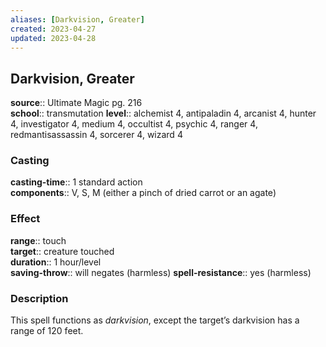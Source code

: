 ```yaml
---
aliases: [Darkvision, Greater]
created: 2023-04-27
updated: 2023-04-28
---
```


## Darkvision, Greater

**source**:: Ultimate Magic pg. 216  
**school**:: transmutation
**level**:: alchemist 4, antipaladin 4, arcanist 4, hunter 4, investigator 4, medium 4, occultist 4, psychic 4, ranger 4, redmantisassassin 4, sorcerer 4, wizard 4

### Casting

**casting-time**:: 1 standard action  
**components**:: V, S, M (either a pinch of dried carrot or an agate)

### Effect

**range**:: touch  
**target**:: creature touched  
**duration**:: 1 hour/level  
**saving-throw**:: will negates (harmless)
**spell-resistance**:: yes (harmless)

### Description

This spell functions as *darkvision*, except the target’s darkvision has a range of 120 feet.
